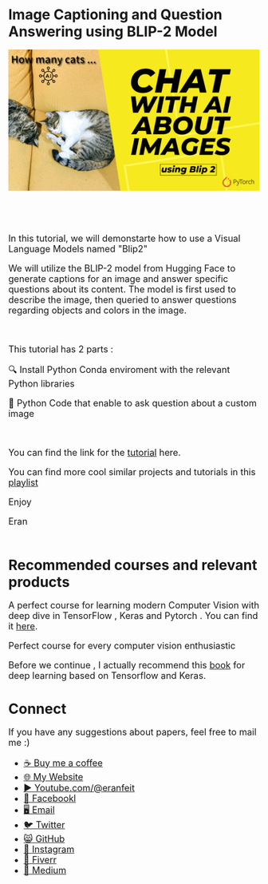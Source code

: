 # Image Captioning and Question Answering using BLIP-2 Model

<p align="center">
  <img width="800" src="Chat with AI About Images using Blip2.png" "image">
</p>

##
<br/><br/> 

<font size= "4" >

In this tutorial, we will demonstarte how to use a Visual Language Models named "Blip2" 

We will utilize the BLIP-2 model from Hugging Face to generate captions for an image and answer specific questions about its content. 
The model is first used to describe the image, then queried to answer questions regarding objects and colors in the image. 


<br/>

This tutorial has 2 parts : 

🔍 Install Python Conda enviroment with the relevant Python libraries 

🐍 Python Code that enable to ask question about a custom image 

<br/>

You can find the link for the [tutorial](https://youtu.be/_kuGdmEFiVs) here. 

You can find more cool similar projects and tutorials in this [playlist](https://www.youtube.com/playlist?list=PLdkryDe59y4a2PRJda-Z7M7Sod7uQKT2d)

Enjoy

Eran
<br/><br/> 

</font>

# Recommended courses and relevant products 
<font size= "4" >

A perfect course for learning modern Computer Vision with deep dive in TensorFlow , Keras and Pytorch . You can find it [here](http://bit.ly/3HeDy1V).

Perfect course for every computer vision enthusiastic

Before we continue , I actually recommend this [book](https://amzn.to/3STWZ2N) for deep learning based on Tensorflow and Keras. 



</font>

# Connect

<font size= "4" >
If you have any suggestions about papers, feel free to mail me :)

- [☕ Buy me a coffee](https://ko-fi.com/eranfeit)
- [🌐 My Website](https://eranfeit.net)
- [▶️ Youtube.com/@eranfeit](https://www.youtube.com/channel/UCTiWJJhaH6BviSWKLJUM9sg)
- [🐙 Facebookl](https://www.facebook.com/groups/3080601358933585)
- [🖥️ Email](mailto:feitgemel@gmail.com)
- [🐦 Twitter](https://twitter.com/eran_feit )
- [😸 GitHub](https://github.com/feitgemel)
- [📸 Instagram](https://www.instagram.com/eran_feit/)
- [🤝 Fiverr ](https://www.fiverr.com/s/mB3Pbb)
- [📝 Medium ](https://medium.com/@feitgemel)


</font>

